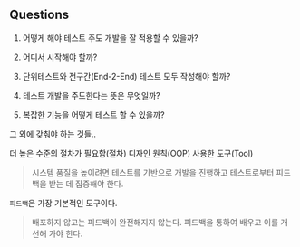 ## Questions


1. 어떻게 해야 테스트 주도 개발을 잘 적용할 수 있을까?

2. 어디서 시작해야 할까?


3. 단위테스트와 전구간(End-2-End) 테스트 모두 작성해야 할까?

4. 테스트 개발을 주도한다는 뜻은 무엇일까?

5. 복잡한 기능을 어떻게 테스트 할 수 있을까?


그 외에 갖춰야 하는 것들..

더 높은 수준의 절차가 필요함(절차)
디자인 원칙(OOP)
사용한 도구(Tool)


> 시스템 품질을 높이려면 테스트를 기반으로 개발을 진행하고 테스트로부터 피드백을 받는 데 집중해야 한다.

`피드백`은 가장 기본적인 도구이다.
> 배포하지 않고는 피드백이 완전해지지 않는다. 피드백을 통하여 배우고 이를 개선해 가야 한다.

